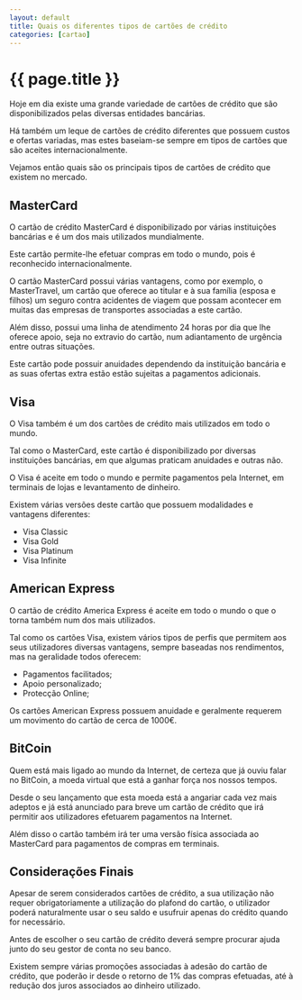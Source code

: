 ```yaml
---
layout: default
title: Quais os diferentes tipos de cartões de crédito
categories: [cartao]
---
```


# {{ page.title }}

Hoje em dia existe uma grande variedade de cartões de crédito que são disponibilizados pelas diversas entidades bancárias.

Há também um leque de cartões de crédito diferentes que possuem custos e ofertas variadas, mas estes baseiam-se sempre em tipos de cartões que são aceites internacionalmente.

Vejamos então quais são os principais tipos de cartões de crédito que existem no mercado.

## MasterCard

O cartão de crédito MasterCard é disponibilizado por várias instituições bancárias e é um dos mais utilizados mundialmente.

Este cartão permite-lhe efetuar compras em todo o mundo, pois é reconhecido internacionalmente.

O cartão MasterCard possui várias vantagens, como por exemplo, o MasterTravel, um cartão que oferece ao titular e à sua família (esposa e filhos) um seguro contra acidentes de viagem que possam acontecer em muitas das empresas de transportes associadas a este cartão.

Além disso, possui uma linha de atendimento 24 horas por dia que lhe oferece apoio, seja no extravio do cartão, num adiantamento de urgência entre outras situações.

Este cartão pode possuir anuidades dependendo da instituição bancária e as suas ofertas extra estão estão sujeitas a pagamentos adicionais.

## Visa

O Visa também é um dos cartões de crédito mais utilizados em todo o mundo.

Tal como o MasterCard, este cartão é disponibilizado por diversas instituições bancárias, em que algumas praticam anuidades e outras não.

O Visa é aceite em todo o mundo e permite pagamentos pela Internet, em terminais de lojas e levantamento de dinheiro.

Existem várias versões deste cartão que possuem modalidades e vantagens diferentes:

* Visa Classic
* Visa Gold
* Visa Platinum
* Visa Infinite

## American Express

O cartão de crédito America Express é aceite em todo o mundo o que o torna também num dos mais utilizados.

Tal como os cartões Visa, existem vários tipos de perfis que permitem aos seus utilizadores diversas vantagens, sempre baseadas nos rendimentos, mas na geralidade todos oferecem:

* Pagamentos facilitados;
* Apoio personalizado;
* Protecção Online;

Os cartões American Express possuem anuidade e geralmente requerem um movimento do cartão de cerca de 1000€.

## BitCoin

Quem está mais ligado ao mundo da Internet, de certeza que já ouviu falar no BitCoin, a moeda virtual que está a ganhar força nos nossos tempos.

Desde o seu lançamento que esta moeda está a angariar cada vez mais adeptos e já está anunciado para breve um cartão de crédito que irá permitir aos utilizadores efetuarem pagamentos na Internet.

Além disso o cartão também irá ter uma versão física associada ao MasterCard para pagamentos de compras em terminais.

## Considerações Finais

Apesar de serem considerados cartões de crédito, a sua utilização não requer obrigatoriamente a utilização do plafond do cartão, o utilizador poderá naturalmente usar o seu saldo e usufruir apenas do crédito quando for necessário.

Antes de escolher o seu cartão de crédito deverá sempre procurar ajuda junto do seu gestor de conta no seu banco.

Existem sempre várias promoções associadas à adesão do cartão de crédito, que poderão ir desde o retorno de 1% das compras efetuadas, até à redução dos juros associados ao dinheiro utilizado.
